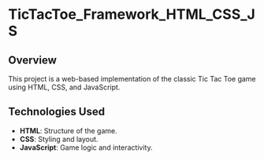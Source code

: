 # TicTacToe_Framework_HTML_CSS_JS
## Overview
This project is a web-based implementation of the classic Tic Tac Toe game using HTML, CSS, and JavaScript. 

## Technologies Used
- **HTML**: Structure of the game.
- **CSS**: Styling and layout.
- **JavaScript**: Game logic and interactivity.
